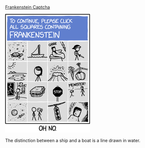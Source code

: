 [Frankenstein Captcha](https://xkcd.com/2604)

![Frankenstein Captcha](./random_comic.png)

The distinction between a ship and a boat is a line drawn in water.


